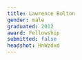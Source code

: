 ```yaml
---
title: Lawrence Bolton
gender: male
graduated: 2012
award: Fellowship
submitted: false
headshot: HnWzdxd
---
```


